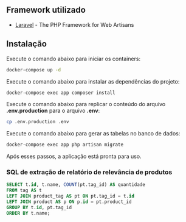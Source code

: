 ## Framework utilizado
- [Laravel] - The PHP Framework for Web Artisans

## Instalação

Execute o comando abaixo para iniciar os containers:
```sh
docker-compose up -d
```

Execute o comando abaixo para instalar as dependências do projeto:
```sh
docker-compose exec app composer install
```

Execute o comando abaixo para replicar o conteúdo do arquivo **.env.production** para o arquivo **.env**:
```sh
cp .env.production .env
```

Execute o comando abaixo para gerar as tabelas no banco de dados:
```sh
docker-compose exec app php artisan migrate
```

Após esses passos, a aplicação está pronta para uso.

### SQL de extração de relatório de relevância de produtos
```SQL
SELECT t.id, t.name, COUNT(pt.tag_id) AS quantidade
FROM tag AS t
LEFT JOIN product_tag AS pt ON pt.tag_id = t.id
LEFT JOIN product AS p ON p.id = pt.product_id
GROUP BY t.id, pt.tag_id
ORDER BY t.name;
```

[Laravel]: <https://laravel.com/>
